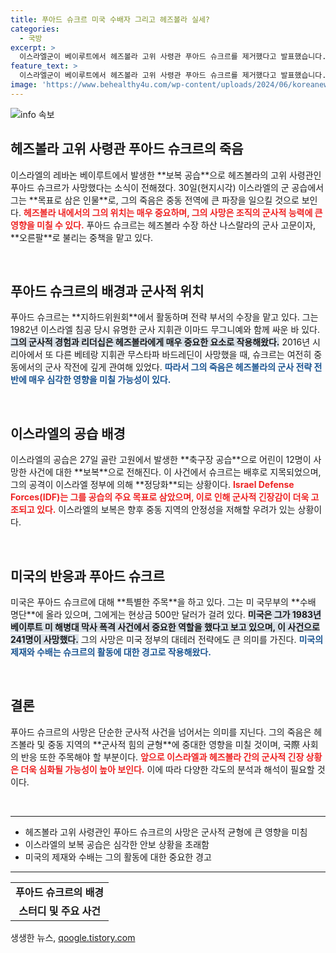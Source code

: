 ```yaml
---
title: 푸아드 슈크르 미국 수배자 그리고 헤즈볼라 실세?
categories:
  - 국방
excerpt: >
  이스라엘군이 베이루트에서 헤즈볼라 고위 사령관 푸아드 슈크르를 제거했다고 발표했습니다. 그는 미 국무부의 테러 수배 명단에 올라 있으며, 500만 달러의 현상금이 걸린 인물로, 과거 미 해병대 폭격 사건에 연루된 바 있습니다.
feature_text: >
  이스라엘군이 베이루트에서 헤즈볼라 고위 사령관 푸아드 슈크르를 제거했다고 발표했습니다. 그는 미 국무부의 테러 수배 명단에 올라 있으며, 500만 달러의 현상금이 걸린 인물로, 과거 미 해병대 폭격 사건에 연루된 바 있습니다.
image: 'https://www.behealthy4u.com/wp-content/uploads/2024/06/koreanews.jpg'
---
```


<p><img src="https://www.behealthy4u.com/wp-content/uploads/2024/06/koreanews.jpg" alt="info 속보" /></p>

<h2 data-ke-size="size26">헤즈볼라 고위 사령관 푸아드 슈크르의 죽음</h2>

<p data-ke-size="size16">이스라엘의 레바논 베이루트에서 발생한 **보복 공습**으로 헤즈볼라의 고위 사령관인 푸아드 슈크르가 사망했다는 소식이 전해졌다. 30일(현지시각) 이스라엘의 군 공습에서 그는 **목표로 삼은 인물**로, 그의 죽음은 중동 전역에 큰 파장을 일으킬 것으로 보인다. <b><span style="color: #ee2323;">헤즈볼라 내에서의 그의 위치는 매우 중요하며, 그의 사망은 조직의 군사적 능력에 큰 영향을 미칠 수 있다.</span></b> 푸아드 슈크르는 헤즈볼라 수장 하산 나스랄라의 군사 고문이자, **오른팔**로 불리는 중책을 맡고 있다.</p>

<p data-ke-size="size16">&nbsp;</p>

<h2 data-ke-size="size26">푸아드 슈크르의 배경과 군사적 위치</h2>

<p data-ke-size="size16">푸아드 슈크르는 **지하드위원회**에서 활동하며 전략 부서의 수장을 맡고 있다. 그는 1982년 이스라엘 침공 당시 유명한 군사 지휘관 이마드 무그니예와 함께 싸운 바 있다. <b><span style="background-color: #21538527;">그의 군사적 경험과 리더십은 헤즈볼라에게 매우 중요한 요소로 작용해왔다.</span></b> 2016년 시리아에서 또 다른 베테랑 지휘관 무스타파 바드레딘이 사망했을 때, 슈크르는 여전히 중동에서의 군사 작전에 깊게 관여해 있었다. <b><span style="color: #1a5490;">따라서 그의 죽음은 헤즈볼라의 군사 전략 전반에 매우 심각한 영향을 미칠 가능성이 있다.</span></b></p>

<p data-ke-size="size16">&nbsp;</p>

<h2 data-ke-size="size26">이스라엘의 공습 배경</h2>

<p data-ke-size="size16">이스라엘의 공습은 27일 골란 고원에서 발생한 **축구장 공습**으로 어린이 12명이 사망한 사건에 대한 **보복**으로 전해진다. 이 사건에서 슈크르는 배후로 지목되었으며, 그의 공격이 이스라엘 정부에 의해 **정당화**되는 상황이다. <b><span style="color: #ee2323;">Israel Defense Forces(IDF)는 그를 공습의 주요 목표로 삼았으며, 이로 인해 군사적 긴장감이 더욱 고조되고 있다.</span></b> 이스라엘의 보복은 향후 중동 지역의 안정성을 저해할 우려가 있는 상황이다.</p>

<p data-ke-size="size16">&nbsp;</p>

<h2 data-ke-size="size26">미국의 반응과 푸아드 슈크르</h2>

<p data-ke-size="size16">미국은 푸아드 슈크르에 대해 **특별한 주목**을 하고 있다. 그는 미 국무부의 **수배 명단**에 올라 있으며, 그에게는 현상금 500만 달러가 걸려 있다. <b><span style="background-color: #21538527;">미국은 그가 1983년 베이루트 미 해병대 막사 폭격 사건에서 중요한 역할을 했다고 보고 있으며, 이 사건으로 241명이 사망했다.</span></b> 그의 사망은 미국 정부의 대테러 전략에도 큰 의미를 가진다. <b><span style="color: #1a5490;">미국의 제재와 수배는 슈크르의 활동에 대한 경고로 작용해왔다.</span></b></p>

<p data-ke-size="size16">&nbsp;</p>

<h2 data-ke-size="size26">결론</h2>

<p data-ke-size="size16">푸아드 슈크르의 사망은 단순한 군사적 사건을 넘어서는 의미를 지닌다. 그의 죽음은 헤즈볼라 및 중동 지역의 **군사적 힘의 균형**에 중대한 영향을 미칠 것이며, 국際 사회의 반응 또한 주목해야 할 부분이다. <b><span style="color: #ee2323;">앞으로 이스라엘과 헤즈볼라 간의 군사적 긴장 상황은 더욱 심화될 가능성이 높아 보인다.</span></b> 이에 따라 다양한 각도의 분석과 해석이 필요할 것이다.</p>

<p data-ke-size="size16">&nbsp;</p>

<hr>

<ul>
  <li>헤즈볼라 고위 사령관인 푸아드 슈크르의 사망은 군사적 균형에 큰 영향을 미침</li>
  <li>이스라엘의 보복 공습은 심각한 안보 상황을 초래함</li>
  <li>미국의 제재와 수배는 그의 활동에 대한 중요한 경고</li>
</ul>

<hr>

<table>
  <tr>
    <td style="text-align: center; height: 17px;"><b>푸아드 슈크르의 배경</b></td>
  </tr>
  <tr>
    <td style="text-align: center; height: 17px;"><b>스터디 및 주요 사건</b></td>
  </tr>
</table>
생생한 뉴스, <a href="https://qoogle.tistory.com" rel="dofollow">qoogle.tistory.com</a>


